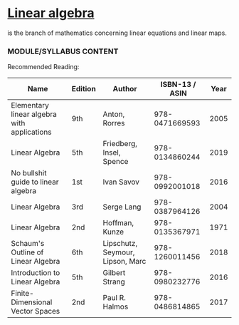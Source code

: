 # [Linear algebra](https://en.wikipedia.org/wiki/Linear_algebra)
is the branch of mathematics concerning linear equations and linear maps.

### MODULE/SYLLABUS CONTENT

Recommended Reading:

| **Name** | **Edition** | **Author** | **ISBN-13** / **ASIN** | **Year** |
|---|---|---|---|---|
| Elementary linear algebra with applications | 9th | Anton, Rorres | 978-0471669593 | 2005 |
| Linear Algebra | 5th |  Friedberg, Insel, Spence | 978-0134860244 | 2019 |
| No bullshit guide to linear algebra | 1st | Ivan Savov |978-0992001018| 2016 |
|  Linear Algebra | 3rd | Serge Lang | 978-0387964126 | 2004 |
|  Linear Algebra  | 2nd | Hoffman, Kunze | 978-0135367971 | 1971 |
| Schaum's Outline of Linear Algebra | 6th | Lipschutz, Seymour, Lipson, Marc | 978-1260011456 | 2018 |
| Introduction to Linear Algebra | 5th | Gilbert Strang | 978-0980232776 | 2016 |
| Finite-Dimensional Vector Spaces | 2nd | Paul R. Halmos | 978-0486814865 | 2017 |